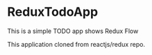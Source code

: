 # ReduxTodoApp

This is a simple TODO app shows Redux Flow 

This application cloned from reactjs/redux repo.

